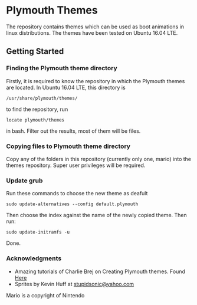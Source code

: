 # Plymouth Themes
The repository contains themes which can be used as boot animations in linux distributions.
The themes have been tested on Ubuntu 16.04 LTE.

## Getting Started

### Finding the Plymouth theme directory
Firstly, it is required to know the repository in which the Plymouth themes are located.
In Ubuntu 16.04 LTE, this directory is
```
/usr/share/plymouth/themes/
```
to find the repository, run
```
locate plymouth/themes
```
in bash. Filter out the results, most of them will be files.

### Copying files to Plymouth theme directory
Copy any of the folders in this repository (currently only one, mario) into the themes repository.
Super user privileges will be required.

### Update grub
Run these commands to choose the new theme as deafult
```
sudo update-alternatives --config default.plymouth
```
Then choose the index against the name of the newly copied theme. Then run:
```
sudo update-initramfs -u
```
Done.

### Acknowledgments
* Amazing tutorials of Charlie Brej on Creating Plymouth themes. Found [Here](https://brej.org/blog/?p=158)
* Sprites by Kevin Huff at stupidsonic@yahoo.com

Mario is a copyright of Nintendo
